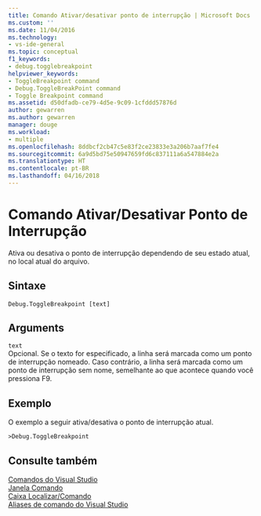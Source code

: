 ```yaml
---
title: Comando Ativar/desativar ponto de interrupção | Microsoft Docs
ms.custom: ''
ms.date: 11/04/2016
ms.technology:
- vs-ide-general
ms.topic: conceptual
f1_keywords:
- debug.togglebreakpoint
helpviewer_keywords:
- ToggleBreakpoint command
- Debug.ToggleBreakPoint command
- Toggle Breakpoint command
ms.assetid: d50dfadb-ce79-4d5e-9c09-1cfddd57876d
author: gewarren
ms.author: gewarren
manager: douge
ms.workload:
- multiple
ms.openlocfilehash: 8ddbcf2cb47c5e83f2ce23833e3a206b7aaf7fe4
ms.sourcegitcommit: 6a9d5bd75e50947659fd6c837111a6a547884e2a
ms.translationtype: HT
ms.contentlocale: pt-BR
ms.lasthandoff: 04/16/2018
---
```

# <a name="toggle-breakpoint-command"></a>Comando Ativar/Desativar Ponto de Interrupção
Ativa ou desativa o ponto de interrupção dependendo de seu estado atual, no local atual do arquivo.  
  
## <a name="syntax"></a>Sintaxe  
  
```  
Debug.ToggleBreakpoint [text]  
```  
  
## <a name="arguments"></a>Arguments  
 `text`  
 Opcional. Se o texto for especificado, a linha será marcada como um ponto de interrupção nomeado. Caso contrário, a linha será marcada como um ponto de interrupção sem nome, semelhante ao que acontece quando você pressiona F9.  
  
## <a name="example"></a>Exemplo  
 O exemplo a seguir ativa/desativa o ponto de interrupção atual.  
  
```  
>Debug.ToggleBreakpoint  
```  
  
## <a name="see-also"></a>Consulte também  
 [Comandos do Visual Studio](../../ide/reference/visual-studio-commands.md)   
 [Janela Comando](../../ide/reference/command-window.md)   
 [Caixa Localizar/Comando](../../ide/find-command-box.md)   
 [Aliases de comando do Visual Studio](../../ide/reference/visual-studio-command-aliases.md)